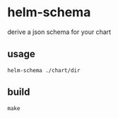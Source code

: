 # helm-schema

derive a json schema for your chart

## usage

```
helm-schema ./chart/dir
```

## build

```
make
```
